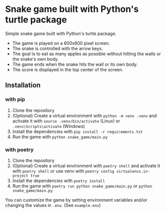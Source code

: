 <!-- description from pyproject.toml) -->
# Snake game built with Python's turtle package

Simple snake game built with Python's turtle package. 
- The game is played on a 600x600 pixel screen. 
- The snake is controlled with the arrow keys. 
- The goal is to eat as many apples as possible without hitting the walls or the snake's own body. 
- The game ends when the snake hits the wall or its own body. 
- The score is displayed in the top center of the screen.

## Installation

### with pip
1. Clone the repository
2. (Optional) Create a virtual environment with `python -m venv .venv` and activate 
   it with `source .venv/bin/activate` (Linux) or `.venv\Scripts\activate` (Windows)
3. Install the dependencies with `pip install -r requirements.txt`
4. Run the game with `python snake_game/main.py`

### with poetry
1. Clone the repository
2. (Optional) Create a virtual environment with `poetry shell` and activate it with 
   `poetry shell` or use venv with `poetry config virtualenvs.in-project true`
3. Install the dependencies with `poetry install`
4. Run the game with `poetry run python snake_game/main.py` or `python snake_game/main.py`


You can customize the game by setting environment variables and/or changing the values in `.env`. (See `example.env`)